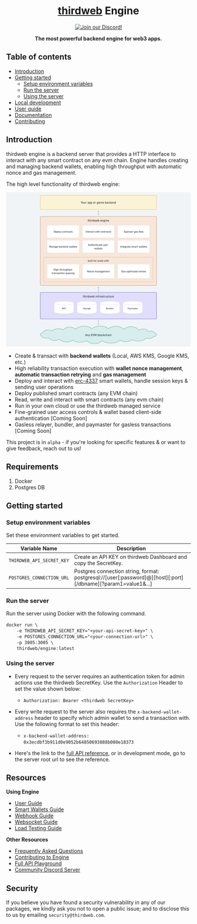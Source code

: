 <p align="center">
    <br />
    <a href="https://thirdweb.com">
        <img src="https://github.com/thirdweb-dev/js/blob/main/packages/sdk/logo.svg?raw=true" width="200" alt=""/></a>
    <br />
</p>

<h1 align="center"><a href='https://thirdweb.com/'>thirdweb</a> Engine</h1>

<p align="center">
    <a href="https://discord.gg/thirdweb">
        <img alt="Join our Discord!" src="https://img.shields.io/discord/834227967404146718.svg?color=7289da&label=discord&logo=discord&style=flat"/>
    </a>
</p>

<p align="center"><strong>The most powerful backend engine for web3 apps.</strong></p>

## Table of contents

- [Introduction](#introduction)
- [Getting started](#getting-started)
  - [Setup environment variables](#setup-environment-variables)
  - [Run the server](#run-the-server)
  - [Using the server](#using-the-server)
- [Local development](#local-development)
- [User guide](#user-guide)
- [Documentation](#api-documentation)
- [Contributing](#contributing)

## Introduction

thirdweb engine is a backend server that provides a HTTP interface to interact with any smart contract on any evm chain. Engine handles creating and managing backend wallets, enabling high throughput with automatic nonce and gas management.

The high level functionality of thirdweb engine:

<!-- Source: https://whimsical.com/engine-architecture-2G6rXEvUM2HFmVwKxPWyzS -->
<img src="./docs/images/overview.png" alt="Overview" width="820">

- Create & transact with **backend wallets** (Local, AWS KMS, Google KMS, etc.)
- High reliability transaction execution with **wallet nonce management**, **automatic transaction retrying** and **gas management**
- Deploy and interact with [erc-4337](https://eips.ethereum.org/EIPS/eip-4337) smart wallets, handle session keys & sending user operations
- Deploy published smart contracts (any EVM chain)
- Read, write and interact with smart contracts (any evm chain)
- Run in your own cloud or use the thirdweb managed service
- Fine-grained user access controls & wallet based client-side authentication [Coming Soon]
- Gasless relayer, bundler, and paymaster for gasless transactions [Coming Soon]

This project is in `alpha` - if you're looking for specific features & or want to give feedback, reach out to us!

## Requirements

1. Docker
2. Postgres DB

## Getting started

### Setup environment variables

Set these environment variables to get started.

| Variable Name             | Description                                                                                                   |
| ------------------------- | ------------------------------------------------------------------------------------------------------------- |
| `THIRDWEB_API_SECRET_KEY` | Create an API KEY on thirdweb Dashboard and copy the SecretKey.                                               |
| `POSTGRES_CONNECTION_URL` | Postgres connection string, format: postgresql://[user[:password]@][host][:port][/dbname][?param1=value1&...] |

### Run the server

Run the server using Docker with the following command.

```
docker run \
    -e THIRDWEB_API_SECRET_KEY="<your-api-secret-key>" \
    -e POSTGRES_CONNECTION_URL="<your-connection-url>" \
    -p 3005:3005 \
    thirdweb/engine:latest
```

### Using the server

- Every request to the server requires an authentication token for admin actions use the thirdweb SecretKey. Use the `Authorization` Header to set the value shown below:
  - `Authorization: Bearer <thirdweb SecretKey>`
- Every write request to the server also requires the `x-backend-wallet-address` header to specify which admin wallet to send a transaction with. Use the following format to set this header:

  - `x-backend-wallet-address: 0x3ecdbf3b911d0e9052b64850693888b008e18373`

- Here's the link to the [full API reference](https://redocly.github.io/redoc/?url=https://demo.web3api.thirdweb.com/json), or in development mode, go to the server root url to see the reference.

## Resources

**Using Engine**

- [User Guide](./docs/1-user-guide.md)
- [Smart Wallets Guide](./docs/2-smart-wallets.md)
- [Webhook Guide](./docs/3-webhook-guide.md)
- [Websocket Guide](./docs/4-websocket-guide.md)
- [Load Testing Guide](./docs/addons/load-testing.md)

**Other Resources**

- [Frequently Asked Questions](./docs/addons/faqs.md)
- [Contributing to Engine](./docs/addons/contributing.md)
- [Full API Playground](https://web3-api-akbv.chainsaw-dev.zeet.app)
- [Community Discord Server](https://discord.gg/thirdweb)

## Security

If you believe you have found a security vulnerability in any of our packages, we kindly ask you not to open a public issue; and to disclose this to us by emailing `security@thirdweb.com`.
